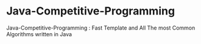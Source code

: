 # Java-Competitive-Programming
Java-Competitive-Programming : Fast Template and All The most Common Algorithms written in Java
